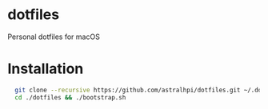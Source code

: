 # dotfiles
Personal dotfiles for macOS

# Installation

```bash
  git clone --recursive https://github.com/astralhpi/dotfiles.git ~/.dotfiles
  cd ./dotfiles && ./bootstrap.sh
```
